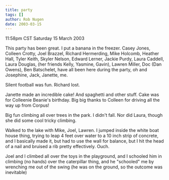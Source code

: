 ```yaml
---
title: party
tags: []
author: Rob Nugen
date: 2003-03-15
---
```


<p class=date>11:58pm CST Saturday 15 March 2003</p>

<p>This party has been great.  I put a banana in the freezer. Casey
Jones, Colleen Crotty, Joel Brazzel, Richard Hermerding, Mike Holcomb,
Heather Hall, Tyler Keith, Skyler Nelson, Edward Lerner, Jackie Purdy,
Laura Caddell, Laura Douglas, (her friends Kelly, Yasmine, Gavin),
Lawren Miller, Doc (Dan Owens), Ben Batschelet, have all been here
during the party, oh and Josephine, Jack, Janette, me.</p>

<p>Silent football was fun.  Richard lost.</p>

<p>Janette made an incredible cake!  And spaghetti and other stuff.
Cake was for Colleenie Beanie's birthday.  Big big thanks to Colleen
for driving all the way up from Corpus!</p>

<p>Big fun climbing all over trees in the park.  I didn't fall.  Nor
did Laura, though she did some cool tricky climbing.</p>

<p>Walked to the lake with Mike, Joel, Lawren.  I jumped inside the
white boat house thing, trying to leap 4 feet over water to a 10 inch
strip of concrete, and I basically made it, but had to use the wall
for balance, but I hit the head of a nail and bruised a rib pretty
effectively.  Ouch.</p>

<p>Joel and I climbed all over the toys in the playground, and I
schooled him in climbing (no hands) over the caterpillar thing, and he
"schooled" me by wrenching me out of the swing (he was on the ground,
so the outcome was inevitable)</p>
